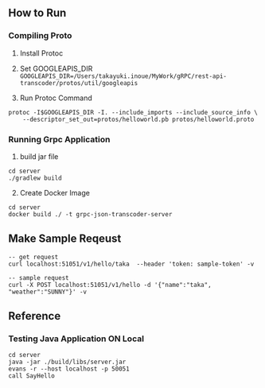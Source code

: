 

## How to Run

### Compiling Proto
1. Install Protoc 

2. Set GOOGLEAPIS_DIR 
`GOOGLEAPIS_DIR=/Users/takayuki.inoue/MyWork/gRPC/rest-api-transcoder/protos/util/googleapis`

3. Run Protoc Command
```
protoc -I$GOOGLEAPIS_DIR -I. --include_imports --include_source_info \
    --descriptor_set_out=protos/helloworld.pb protos/helloworld.proto
```

### Running Grpc Application
1. build jar file
```
cd server
./gradlew build
```

2. Create Docker Image
```
cd server
docker build ./ -t grpc-json-transcoder-server
```

## Make Sample Reqeust
```
-- get request
curl localhost:51051/v1/hello/taka  --header 'token: sample-token' -v

-- sample request
curl -X POST localhost:51051/v1/hello -d '{"name":"taka", "weather":"SUNNY"}' -v
```

## Reference

### Testing Java Application ON Local
```
cd server
java -jar ./build/libs/server.jar
evans -r --host localhost -p 50051
call SayHello
```